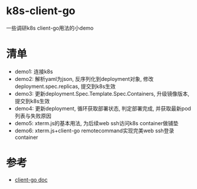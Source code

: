 # k8s-client-go

一些调研k8s client-go用法的小demo

# 清单

* demo1: 连接k8s
* demo2: 解析yaml为json, 反序列化到deployment对象, 修改deployment.spec.replicas, 提交到k8s生效
* demo3: 更新deployment.Spec.Template.Spec.Containers, 升级镜像版本, 提交到k8s生效
* demo4: 更新deployment, 循环获取部署状态, 判定部署完成, 并获取最新pod列表与失败原因
* demo5: xterm.js的基本用法, 为后续web ssh访问k8s container做铺垫
* demo6: xterm.js+client-go remotecommand实现完美web ssh登录container

# 参考

* [client-go doc](https://godoc.org/k8s.io/client-go/kubernetes)